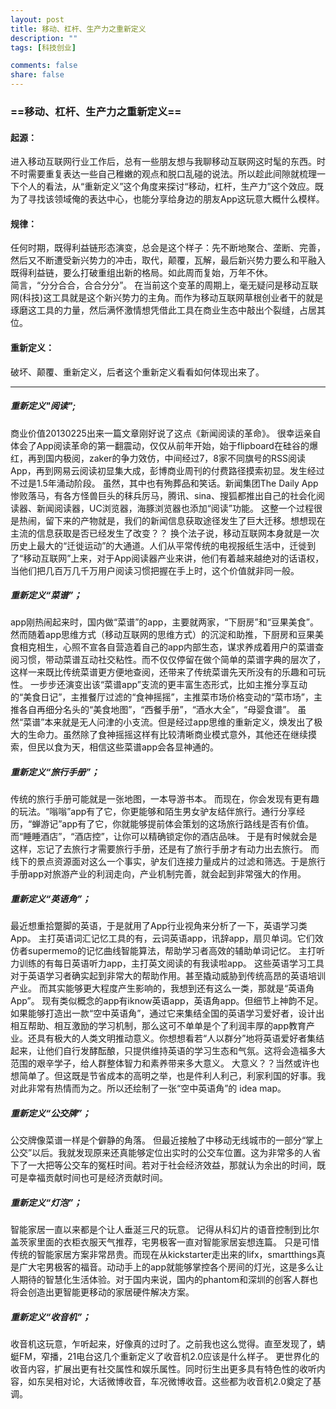 ```yaml
---
layout: post
title: 移动、杠杆、生产力之重新定义
description: ""
tags: [科技创业]

comments: false
share: false
---
```


### ==移动、杠杆、生产力之重新定义==


#### 起源：
进入移动互联网行业工作后，总有一些朋友想与我聊移动互联网这时髦的东西。时不时需要重复表达一些自己稚嫩的观点和脱口乱碰的说法。所以趁此间隙就梳理一下个人的看法，从“重新定义”这个角度来探讨“移动，杠杆，生产力”这个效应。既为了寻找该领域俺的表达中心，也能分享给身边的朋友App这玩意大概什么模样。

#### 规律：
任何时期，既得利益链形态演变，总会是这个样子：先不断地聚合、垄断、完善，然后又不断遭受新兴势力的冲击，取代，颠覆，瓦解，最后新兴势力要么和平融入既得利益链，要么打破重组出新的格局。如此周而复始，万年不休。  
简言，“分分合合，合合分分”。
在当前这个变革的周期上，毫无疑问是移动互联网(科技)这工具就是这个新兴势力的主角。而作为移动互联网草根创业者干的就是琢磨这工具的力量，然后满怀激情想凭借此工具在商业生态中敲出个裂缝，占居其位。

#### 重新定义：
破坏、颠覆、重新定义，后者这个重新定义看看如何体现出来了。
 
---

##### 重新定义"阅读";   

  商业价值20130225出来一篇文章刚好说了这点《新闻阅读的革命》。
  很幸运亲自体会了App阅读革命的第一翻震动，仅仅从前年开始，始于flipboard在硅谷的爆红，再到国内极阅，zaker的争力效仿，中间经过7，8家不同旗号的RSS阅读App，再到网易云阅读初显集大成，彭博商业周刊的付费路径摸索初显。发生经过不过是1.5年涌动阶段。
 虽然，其中也有殉葬品和笑话。新闻集团The Daily App惨败落马，有各方怪兽巨头的秣兵厉马，腾讯、sina、搜狐都推出自己的社会化阅读器、新闻阅读器，UC浏览器，海豚浏览器也添加“阅读”功能。
 这整一个过程很是热闹，留下来的产物就是，我们的新闻信息获取途径发生了巨大迁移。想想现在主流的信息获取是否已经发生了改变？？
 换个法子说，移动互联网本身就是一次历史上最大的“迁徙运动”的大通道。人们从平常传统的电视报纸生活中，迁徙到了“移动互联网”上来，对于App阅读器产业来讲，他们有着越来越绝对的话语权，当他们把几百万几千万用户阅读习惯把握在手上时，这个价值就非同一般。
 
##### 重新定义“菜谱”；

app刚热闹起来时，国内做“菜谱”的app，主要就两家，“下厨房”和“豆果美食”。然而随着app思维方式（移动互联网的思维方式）的沉淀和助推，下厨房和豆果美食相克相生，心照不宣各自营造着自己的app内部生态，谋求养成着用户的菜谱查阅习惯，带动菜谱互动社交粘性。而不仅仅停留在做个简单的菜谱字典的层次了，这样一来既比传统菜谱更方便地查阅，还带来了传统菜谱先天所没有的乐趣和可玩性。
一步步还演变出该“菜谱app”支流的更丰富生态形式，比如主推分享互动的“美食日记”，主推餐厅过滤的“食神摇摇”，主推菜市场价格变动的“菜市场”，主推各自再细分名头的“美食地图”，“西餐手册”，“酒水大全”，“母婴食谱”。
虽然“菜谱”本来就是无人问津的小支流。但是经过app思维的重新定义，焕发出了极大的生命力。虽然除了食神摇摇这样有比较清晰商业模式意外，其他还在继续摸索，但民以食为天，相信这些菜谱app会各显神通的。
 
##### 重新定义“旅行手册”；

传统的旅行手册可能就是一张地图，一本导游书本。
而现在，你会发现有更有趣的玩法。“嗡嗡”app有了它，你更能够和陌生男女驴友结伴旅行。通行分享经历，“蝉游记”app有了它，你就能够提前体会策划的这场旅行路线是否有价值。而“睡睡酒店”，“酒店控”，让你可以精确锁定你的酒店品味。
于是有时候就会是这样，忘记了去旅行才需要旅行手册，还是有了旅行手册才有动力出去旅行。
而线下的景点资源面对这么一个事实，驴友们连接力量成片的过滤和筛选。于是旅行手册app对旅游产业的利润走向，产业机制完善，就会起到非常强大的作用。
    
##### 重新定义“英语角”；

最近想重拾蹩脚的英语，于是就用了App行业视角来分析了一下，英语学习类App。
主打英语词汇记忆工具的有，云词英语app，讯辞app，扇贝单词。它们效仿者supermemo的记忆曲线智能算法，帮助学习者高效的辅助单词记忆。
主打听力训练的有每日英语听力app，主打英文阅读的有我读啦app。
这些英语学习工具对于英语学习者确实起到非常大的帮助作用。甚至撬动威胁到传统高昂的英语培训产业。
而其实能够更大程度产生影响的，我想到还有这么一类，那就是“英语角App”。
现有类似概念的app有iknow英语app，英语角app。但细节上神韵不足。
如果能够打造出一款“空中英语角”，通过它来集结全国的英语学习爱好者，设计出相互帮助、相互激励的学习机制，那么这可不单单是个了利润丰厚的app教育产业。还具有极大的人类文明推动意义。你想想看若“人以群分”地将英语爱好者集结起来，让他们自行发酵酝酿，只提供维持英语的学习生态和气氛。这将会造福多大范围的艰辛学子，给人群整体智力和素养带来多大意义。
大意义？？当然或许也想简单了。但这既是节省成本的高明之举，也是件利人利己，利家利国的好事。我对此非常有热情而为之。所以还绘制了一张“空中英语角”的 idea map。
 
##### 重新定义“公交牌”；

公交牌像菜谱一样是个僻静的角落。
但最近接触了中移动无线城市的一部分“掌上公交”以后。我就发现原来还真能够定位出实时的公交车位置。这为非常多的人省下了一大把等公交车的冤枉时间。若对于社会经济效益，那就认为余出的时间，既可是幸福贡献时间也可是经济贡献时间。
 
##### 重新定义“灯泡”；

智能家居一直以来都是个让人垂涎三尺的玩意。
记得从科幻片的语音控制到比尔盖茨家里面的衣柜衣服天气推荐，宅男极客一直对智能家居妄想连篇。
只是可惜传统的智能家居方案非常昂贵。而现在从kickstarter走出来的lifx，smartthings真是广大宅男极客的福音。动动手上的app就能够掌控各个房间的灯光，这是多么让人期待的智慧化生活体验。对于国内来说，国内的phantom和深圳的创客人群也将会创造出更智能更移动的家居硬件解决方案。
 
##### 重新定义“收音机”；
收音机这玩意，乍听起来，好像真的过时了。之前我也这么觉得。直至发现了，蜻蜓FM，窄播，21电台这几个重新定义了收音机2.0应该是什么样子。
更世界化的收音内容，扩展出更有社交属性和娱乐属性。同时衍生出更多具有特色性的收听内容，如东吴相对论，大话微博收音，车况微博收音。这些都为收音机2.0奠定了基调。



